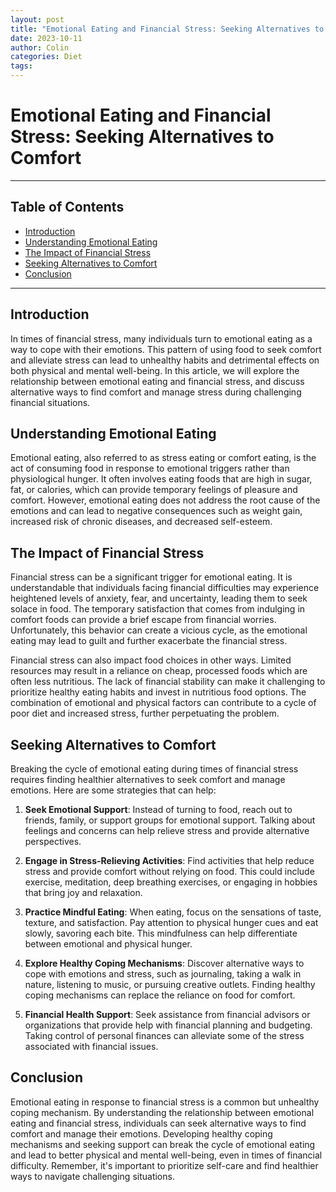 ```yaml
---
layout: post
title: "Emotional Eating and Financial Stress: Seeking Alternatives to Comfort"
date: 2023-10-11
author: Colin
categories: Diet
tags: 
---
```


# Emotional Eating and Financial Stress: Seeking Alternatives to Comfort

---

## Table of Contents
- [Introduction](#introduction)
- [Understanding Emotional Eating](#understanding-emotional-eating)
- [The Impact of Financial Stress](#the-impact-of-financial-stress)
- [Seeking Alternatives to Comfort](#seeking-alternatives-to-comfort)
- [Conclusion](#conclusion)

---

## Introduction

In times of financial stress, many individuals turn to emotional eating as a way to cope with their emotions. This pattern of using food to seek comfort and alleviate stress can lead to unhealthy habits and detrimental effects on both physical and mental well-being. In this article, we will explore the relationship between emotional eating and financial stress, and discuss alternative ways to find comfort and manage stress during challenging financial situations.

## Understanding Emotional Eating

Emotional eating, also referred to as stress eating or comfort eating, is the act of consuming food in response to emotional triggers rather than physiological hunger. It often involves eating foods that are high in sugar, fat, or calories, which can provide temporary feelings of pleasure and comfort. However, emotional eating does not address the root cause of the emotions and can lead to negative consequences such as weight gain, increased risk of chronic diseases, and decreased self-esteem.

## The Impact of Financial Stress

Financial stress can be a significant trigger for emotional eating. It is understandable that individuals facing financial difficulties may experience heightened levels of anxiety, fear, and uncertainty, leading them to seek solace in food. The temporary satisfaction that comes from indulging in comfort foods can provide a brief escape from financial worries. Unfortunately, this behavior can create a vicious cycle, as the emotional eating may lead to guilt and further exacerbate the financial stress.

Financial stress can also impact food choices in other ways. Limited resources may result in a reliance on cheap, processed foods which are often less nutritious. The lack of financial stability can make it challenging to prioritize healthy eating habits and invest in nutritious food options. The combination of emotional and physical factors can contribute to a cycle of poor diet and increased stress, further perpetuating the problem.

## Seeking Alternatives to Comfort

Breaking the cycle of emotional eating during times of financial stress requires finding healthier alternatives to seek comfort and manage emotions. Here are some strategies that can help:

1. **Seek Emotional Support**: Instead of turning to food, reach out to friends, family, or support groups for emotional support. Talking about feelings and concerns can help relieve stress and provide alternative perspectives.

2. **Engage in Stress-Relieving Activities**: Find activities that help reduce stress and provide comfort without relying on food. This could include exercise, meditation, deep breathing exercises, or engaging in hobbies that bring joy and relaxation.

3. **Practice Mindful Eating**: When eating, focus on the sensations of taste, texture, and satisfaction. Pay attention to physical hunger cues and eat slowly, savoring each bite. This mindfulness can help differentiate between emotional and physical hunger.

4. **Explore Healthy Coping Mechanisms**: Discover alternative ways to cope with emotions and stress, such as journaling, taking a walk in nature, listening to music, or pursuing creative outlets. Finding healthy coping mechanisms can replace the reliance on food for comfort.

5. **Financial Health Support**: Seek assistance from financial advisors or organizations that provide help with financial planning and budgeting. Taking control of personal finances can alleviate some of the stress associated with financial issues.

## Conclusion

Emotional eating in response to financial stress is a common but unhealthy coping mechanism. By understanding the relationship between emotional eating and financial stress, individuals can seek alternative ways to find comfort and manage their emotions. Developing healthy coping mechanisms and seeking support can break the cycle of emotional eating and lead to better physical and mental well-being, even in times of financial difficulty. Remember, it's important to prioritize self-care and find healthier ways to navigate challenging situations.